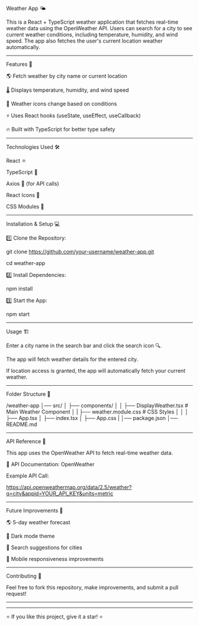Weather App 🌤️

This is a React + TypeScript weather application that fetches real-time weather data using the OpenWeather API. Users can search for a city to see current weather conditions, including temperature, humidity, and wind speed. The app also fetches the user's current location weather automatically.


---

Features 🚀

🌎 Fetch weather by city name or current location

🌡️ Displays temperature, humidity, and wind speed

🎨 Weather icons change based on conditions

⚡ Uses React hooks (useState, useEffect, useCallback)

🔥 Built with TypeScript for better type safety



---

Technologies Used 🛠️

React ⚛️

TypeScript 📜

Axios 🔄 (for API calls)

React Icons 🎨

CSS Modules 💅



---

Installation & Setup 💻

1️⃣ Clone the Repository:

git clone https://github.com/your-username/weather-app.git

cd weather-app

2️⃣ Install Dependencies:

npm install

3️⃣ Start the App:

npm start


---

Usage 🏗️

Enter a city name in the search bar and click the search icon 🔍.

The app will fetch weather details for the entered city.

If location access is granted, the app will automatically fetch your current weather.



---

Folder Structure 📂

/weather-app
│── src/
│   ├── components/
│   │   ├── DisplayWeather.tsx  # Main Weather Component
│   |   ├── weather.module.css   # CSS Styles
│   │ 
│   ├── App.tsx
│   ├── index.tsx
│   ├── App.css
|
│── package.json
│── README.md


---

API Reference 📡

This app uses the OpenWeather API to fetch real-time weather data.

🔗 API Documentation: OpenWeather

Example API Call:

https://api.openweathermap.org/data/2.5/weather?q=city&appid=YOUR_API_KEY&units=metric


---

Future Improvements 🔮

🌎 5-day weather forecast

🎨 Dark mode theme

📍 Search suggestions for cities

📱 Mobile responsiveness improvements



---

Contributing 🤝

Feel free to fork this repository, make improvements, and submit a pull request!


---




---

⭐ If you like this project, give it a star! ⭐
